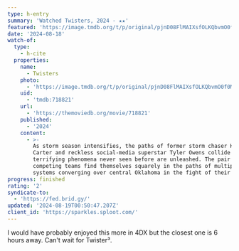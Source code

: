 ```yaml
---
type: h-entry
summary: 'Watched Twisters, 2024 - ★★'
featured: 'https://image.tmdb.org/t/p/original/pjnD08FlMAIXsfOLKQbvmO0f0MD.jpg'
date: '2024-08-18'
watch-of:
  type:
    - h-cite
  properties:
    name:
      - Twisters
    photo:
      - 'https://image.tmdb.org/t/p/original/pjnD08FlMAIXsfOLKQbvmO0f0MD.jpg'
    uid:
      - 'tmdb:718821'
    url:
      - 'https://themoviedb.org/movie/718821'
    published:
      - '2024'
    content:
      - >-
        As storm season intensifies, the paths of former storm chaser Kate
        Carter and reckless social-media superstar Tyler Owens collide when
        terrifying phenomena never seen before are unleashed. The pair and their
        competing teams find themselves squarely in the paths of multiple storm
        systems converging over central Oklahoma in the fight of their lives.
progress: finished
rating: '2'
syndicate-to:
  - 'https://fed.brid.gy/'
updated: '2024-08-19T00:50:47.207Z'
client_id: 'https://sparkles.sploot.com/'
---
```

I would have probably enjoyed this more in 4DX but the closest one is 6 hours away. Can't wait for Twister³.
